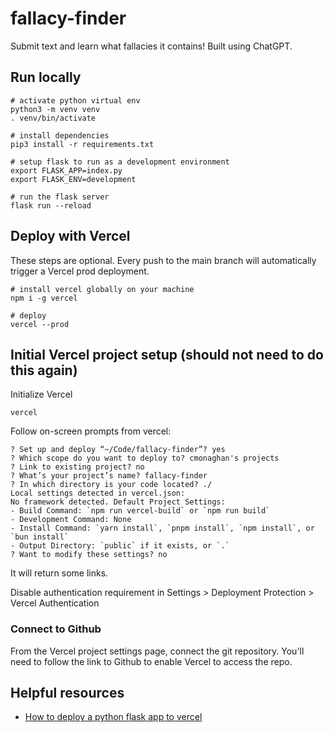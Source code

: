 # fallacy-finder

Submit text and learn what fallacies it contains! Built using ChatGPT.

## Run locally

    # activate python virtual env
    python3 -m venv venv
    . venv/bin/activate

    # install dependencies
    pip3 install -r requirements.txt

    # setup flask to run as a development environment
    export FLASK_APP=index.py
    export FLASK_ENV=development

    # run the flask server
    flask run --reload


## Deploy with Vercel

These steps are optional. Every push to the main branch will automatically trigger a Vercel prod deployment.

    # install vercel globally on your machine
    npm i -g vercel

    # deploy
    vercel --prod


## Initial Vercel project setup (should not need to do this again)

Initialize Vercel

    vercel

Follow on-screen prompts from vercel:

    ? Set up and deploy “~/Code/fallacy-finder”? yes
    ? Which scope do you want to deploy to? cmonaghan's projects
    ? Link to existing project? no
    ? What’s your project’s name? fallacy-finder
    ? In which directory is your code located? ./
    Local settings detected in vercel.json:
    No framework detected. Default Project Settings:
    - Build Command: `npm run vercel-build` or `npm run build`
    - Development Command: None
    - Install Command: `yarn install`, `pnpm install`, `npm install`, or `bun install`
    - Output Directory: `public` if it exists, or `.`
    ? Want to modify these settings? no

It will return some links.

Disable authentication requirement in Settings > Deployment Protection > Vercel Authentication

### Connect to Github

From the Vercel project settings page, connect the git repository.
You'll need to follow the link to Github to enable Vercel to access the repo.

## Helpful resources

- [How to deploy a python flask app to vercel](https://dev.to/andrewbaisden/how-to-deploy-a-python-flask-app-to-vercel-2o5k)
